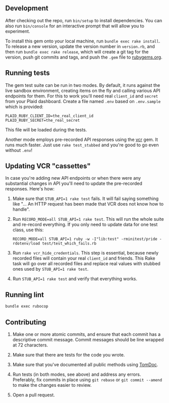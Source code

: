## Development

After checking out the repo, run `bin/setup` to install dependencies. You can also run `bin/console` for an interactive prompt that will allow you to experiment.

To install this gem onto your local machine, run `bundle exec rake install`. To release a new version, update the version number in `version.rb`, and then run `bundle exec rake release`, which will create a git tag for the version, push git commits and tags, and push the `.gem` file to [rubygems.org](https://rubygems.org).

## Running tests

The gem test suite can be run in two modes. By default, it runs against the
live sandbox environment, creating items on the fly and calling various API
endpoints for them. For this to work you'll need real `client_id` and `secret`
from your Plaid dashboard. Create a file named `.env` based on `.env.sample`
which is provided:

```text
PLAID_RUBY_CLIENT_ID=the_real_client_id
PLAID_RUBY_SECRET=the_real_secret
```
This file will be loaded during the tests.

Another mode employs pre-recorded API responses using the
[vcr](https://github.com/vcr/vcr) gem. It runs much faster. Just use
`rake test_stubbed` and you're good to go even without `.env`!

## Updating VCR "cassettes"

In case you're adding new API endpoints or when there were any substantial
changes in API you'll need to update the pre-recorded responses. Here's how:

1. Make sure that `STUB_API=1 rake test` fails. It will fail saying something
   like "... An HTTP request has been made that VCR does not know how to
   handle".
2. Run `RECORD_MODE=all STUB_API=1 rake test`. This will run the whole suite
   and re-record everything. If you only need to update data for one test class,
   use this:

   ```
   RECORD_MODE=all STUB_API=1 ruby -w -I"lib:test" -rminitest/pride -rdotenv/load test/test_which_fails.rb
   ```
3. Run `rake vcr_hide_credentials`. This step is essential, because
   newly recorded files will contain your real `client_id` and friends. This
   Rake task will go over all recorded files and replace real values with
   stubbed ones used by `STUB_API=1 rake test`.
4. Run `STUB_API=1 rake test` and verify that everything works.


## Running lint

```bash
bundle exec rubocop
```

## Contributing

1.  Make one or more atomic commits, and ensure that each commit has a
    descriptive commit message. Commit messages should be line wrapped
    at 72 characters.

2.  Make sure that there are tests for the code you wrote.

3.  Make sure that you've documented all public methods using [TomDoc](http://tomdoc.org/).

4.  Run tests (in both modes, see above) and address any errors. Preferably,
    fix commits in place using `git rebase` or `git commit --amend` to make the
    changes easier to review.

5.  Open a pull request.

